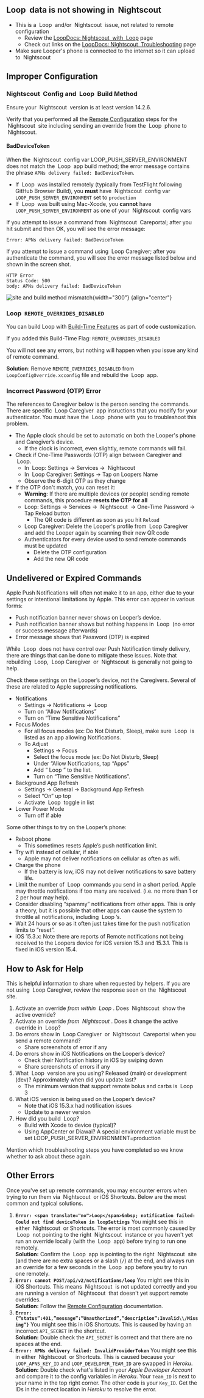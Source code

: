 ## <span translate="no">Loop</span>&nbsp; data is not showing in &nbsp;<span translate="no">Nightscout</span>

* This is a &nbsp;<span translate="no">Loop</span>&nbsp; and/or &nbsp;<span translate="no">Nightscout</span>&nbsp; issue, not related to remote configuration
    * Review the [LoopDocs: <span translate="no">Nightscout</span>&nbsp; with &nbsp;<span translate="no">Loop</span>](update-user.md) page
    * Check out links on the [LoopDocs: <span translate="no">Nightscout</span>&nbsp; Troubleshooting](troubleshoot.md) page
* Make sure Looper's phone is connected to the internet so it can upload to &nbsp;<span translate="no">Nightscout</span>

## Improper Configuration

### <span translate="no">Nightscout</span>&nbsp; Config and &nbsp;<span translate="no">Loop</span>&nbsp; Build Method

Ensure your &nbsp;<span translate="no">Nightscout</span>&nbsp; version is at least version 14.2.6.

Verify that you performed all the [Remote Configuration](remote-config.md) steps for the &nbsp;<span translate="no">Nightscout</span>&nbsp; site including sending an override from the &nbsp;<span translate="no">Loop</span>&nbsp; phone to &nbsp;<span translate="no">Nightscout</span>.

#### BadDeviceToken

When the &nbsp;<span translate="no">Nightscout</span>&nbsp; config var LOOP_PUSH_SERVER_ENVIRONMENT does not match the &nbsp;<span translate="no">Loop</span>&nbsp; app build method; the error message contains the phrase `APNs delivery failed: BadDeviceToken`.

* If &nbsp;<span translate="no">Loop</span>&nbsp; was installed remotely (typically from TestFlight following GitHub Browser Build), you **must** have &nbsp;<span translate="no">Nightscout</span>&nbsp; config var `LOOP_PUSH_SERVER_ENVIRONMENT` set to `production`
* If &nbsp;<span translate="no">Loop</span>&nbsp; was built using Mac-Xcode, you **cannot** have `LOOP_PUSH_SERVER_ENVIRONMENT` as one of your &nbsp;<span translate="no">Nightscout</span>&nbsp; config vars

If you attempt to issue a command from &nbsp;<span translate="no">Nightscout</span>&nbsp; Careportal; after you hit submit and then OK, you will see the error message:

```
Error: APNs delivery failed: BadDeviceToken
```

If you attempt to issue a command using &nbsp;<span translate="no">Loop Caregiver</span>; after you authenticate the command, you will see the error message listed below and shown in the screen shot.

```
HTTP Error
Status Code: 500
body: APNs delivery failed: BadDeviceToken
```

![site and build method mismatch](img/site-build-mismatch.png){width="300"}
{align="center"}

### <span translate="no">Loop</span>&nbsp; `REMOTE_OVERRIDES_DISABLED`

You can build Loop with [Build-Time Features](../build/code-customization.md#build-time-features) as part of code customization.

If you added this Build-Time Flag: `REMOTE_OVERRIDES_DISABLED`

You will not see any errors, but nothing will happen when you issue any kind of remote command.

**Solution**: Remove  `REMOTE_OVERRIDES_DISABLED` from  `LoopConfigOverride.xcconfig` file and rebuild the &nbsp;<span translate="no">Loop</span>&nbsp; app.

### Incorrect Password (OTP) Error

The references to Caregiver below is the person sending the commands. There are specific &nbsp;<span translate="no">Loop Caregiver</span>&nbsp; app insructions that you modify for your authenticator. You must have the &nbsp;<span translate="no">Loop</span>&nbsp; phone with you to troubleshoot this problem.

* The Apple clock should be set to automatic on both the Looper's phone and Caregiver’s device.
    * If the clock is incorrect, even slightly, remote commands will fail.
* Check if One-Time Passwords (OTP) align between Caregiver and &nbsp;<span translate="no">Loop</span>.
    * In &nbsp;<span translate="no">Loop</span>: Settings -> Services -> &nbsp;<span translate="no">Nightscout</span>
    * In &nbsp;<span translate="no">Loop Caregiver</span>: Settings -> Tap on Loopers Name
    * Observe the 6-digit OTP as they change
* If the OTP don't match, you can reset it:
    * **Warning**: If there are multiple devices (or people) sending remote commands, this procedure **resets the OTP for all**
    * <span translate="no">Loop</span>: Settings -> Services -> &nbsp;<span translate="no">Nightscout</span>&nbsp; -> One-Time Password -> Tap Reload button
        * The QR code is different as soon as you hit `Reload`
    * <span translate="no">Loop Caregiver</span>: Delete the Looper's profile from &nbsp;<span translate="no">Loop Caregiver</span>&nbsp; and add the Looper again by scanning their new QR code
    * Authenticators for every device used to send remote commands must be updated
        * Delete the OTP configuration
        * Add the new QR code

## Undelivered or Expired Commands

Apple Push Notifications will often not make it to an app, either due to your settings or intentional limitations by Apple. This error can appear in various forms:

* Push notification banner never shows on Looper’s device.
* Push notification banner shows but nothing happens in &nbsp;<span translate="no">Loop</span>&nbsp; (no error or success message afterwards)
* Error message shows that Password (OTP) is expired

While &nbsp;<span translate="no">Loop</span>&nbsp; does not have control over Push Notification timely delivery, there are things that can be done to mitigate these issues. Note that rebuilding &nbsp;<span translate="no">Loop</span>, &nbsp;<span translate="no">Loop Caregiver</span>&nbsp; or &nbsp;<span translate="no">Nightscout</span>&nbsp; is generally not going to help.

Check these settings on the Looper’s device, not the Caregivers. Several of these are related to Apple suppressing notifications.

* Notifications
    * Settings -> Notifications -> &nbsp;<span translate="no">Loop</span>
    * Turn on “Allow Notifications”
    * Turn on “Time Sensitive Notifications”
* Focus Modes
    * For all focus modes (ex: Do Not Disturb, Sleep), make sure &nbsp;<span translate="no">Loop</span>&nbsp; is listed as an app allowing Notifications.
    * To Adjust
        * Settings -> Focus
        * Select the focus mode (ex: Do Not Disturb, Sleep)
        * Under “Allow Notifications, tap “Apps”
        * Add “&nbsp;<span translate="no">Loop</span>&nbsp;” to the list.               
        * Turn on “Time Sensitive Notifications”.
* Background App Refresh
    * Settings -> General -> Background App Refresh
    * Select “On” up top
    * Activate &nbsp;<span translate="no">Loop</span>&nbsp; toggle in list
* Lower Power Mode
    * Turn off if able

Some other things to try on the Looper’s phone:

* Reboot phone
    * This sometimes resets Apple’s push notification limit.
* Try wifi instead of cellular, if able
    * Apple may not deliver notifications on cellular as often as wifi.
* Charge the phone
    * If the battery is low, iOS may not deliver notifications to save battery life.
* Limit the number of &nbsp;<span translate="no">Loop</span>&nbsp; commands you send in a short period. Apple may throttle notifications if too many are received. (i.e. no more than 1 or 2 per hour may help).
* Consider disabling “spammy” notifications from other apps. This is only a theory, but it is possible that other apps can cause the system to throttle all notifications, including &nbsp;<span translate="no">Loop</span>&nbsp;’s.
* Wait 24 hours or so as it often just takes time for the push notification limits to “reset”.
* iOS 15.3.x: Note there are reports of Remote notifications not being received to the Loopers device for iOS version 15.3 and 15.3.1. This is fixed in iOS version 15.4.

## How to Ask for Help

This is helpful information to share when requested by helpers. If you are not using &nbsp;<span translate="no">Loop Caregiver</span>, review the response seen on the &nbsp;<span translate="no">Nightscout</span>&nbsp; site.

1. Activate an override _from within &nbsp;<span translate="no">Loop</span>&nbsp;_. Does &nbsp;<span translate="no">Nightscout</span>&nbsp; show the active override?
1. Activate an override _from &nbsp;<span translate="no">Nightscout</span>&nbsp;_. Does it change the active override in &nbsp;<span translate="no">Loop</span>?
1. Do errors show in &nbsp;<span translate="no">Loop Caregiver</span>&nbsp; or &nbsp;<span translate="no">Nightscout</span>&nbsp; Careportal when you send a remote command?
    * Share screenshots of error if any
1. Do errors show in iOS Notifications on the Looper’s device?
    * Check their Notification history in iOS by swiping down 
    * Share screenshots of errors if any
1. What &nbsp;<span translate="no">Loop</span>&nbsp; version are you using? Released (main) or development (dev)? Approximately when did you update last?
    * The minimum version that support remote bolus and carbs is &nbsp;<span translate="no">Loop</span>&nbsp; 3
1. What iOS version is being used on the Looper’s device?
    * Note that iOS 15.3.x had notification issues
    * Update to a newer version
1. How did you build &nbsp;<span translate="no">Loop</span>?
    * Build with Xcode to device (typical)?
    * Using AppCenter or Diawai? A special environment variable must be set LOOP_PUSH_SERVER_ENVIRONMENT=production

Mention which troubleshooting steps you have completed so we know whether to ask about these again.


## Other Errors

Once you've set up remote commands, you may encounter errors when trying to run them via &nbsp;<span translate="no">Nightscout</span>&nbsp; or iOS Shortcuts.  Below are the most common and typical solutions.

1. **`Error: <span translate="no">Loop</span>&nbsp; notification failed: Could not find deviceToken in loopSettings`** You might see this in either &nbsp;<span translate="no">Nightscout</span>&nbsp; or Shortcuts.  The error is most commonly caused by &nbsp;<span translate="no">Loop</span>&nbsp; not pointing to the right &nbsp;<span translate="no">Nightscout</span>&nbsp; instance or you haven't yet run an override locally (with the &nbsp;<span translate="no">Loop</span>&nbsp; app) before trying to run one remotely.  
    **Solution:** Confirm the &nbsp;<span translate="no">Loop</span>&nbsp; app is pointing to the right &nbsp;<span translate="no">Nightscout</span>&nbsp; site (and there are no extra spaces or a slash (`/`) at the end, and always run an override for a few seconds in the &nbsp;<span translate="no">Loop</span>&nbsp; app before you try to run one remotely.
2. **`Error: cannot POST/api/v2/notifications/loop`** You might see this in iOS Shortcuts.  This means &nbsp;<span translate="no">Nightscout</span>&nbsp; is not updated correctly and you are running a version of &nbsp;<span translate="no">Nightscout</span>&nbsp; that doesn't yet support remote overrides.   
   **Solution:** Follow the [Remote Configuration](remote-config.md) documentation.
3. **`Error: {“status”:401,”message”:”Unauthorized”,”description”:Invalid\\/Missing”}`** You might see this in iOS Shortcuts.  This is caused by having an incorrect `API_SECRET` in the shortcut.  
    **Solution:** Double check the `API_SECRET` is correct and that there are no spaces at the end.
4. **`Error: APNs delivery failed: InvalidProviderToken`** You might see this in either &nbsp;<span translate="no">Nightscout</span>&nbsp; or Shortcuts.  This is caused because your `LOOP_APNS_KEY_ID` and `LOOP_DEVELOPER_TEAM_ID` are swapped in *Heroku*.   
   **Solution:** Double check what's listed in your *Apple Developer Account* and compare it to the config variables in *Heroku*. Your `Team_ID` is next to your name in the top right corner.  The other code is your `Key_ID`. Get the IDs in the correct location in *Heroku* to resolve the error.
